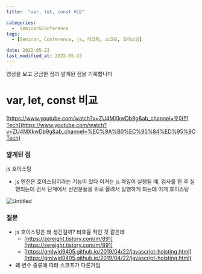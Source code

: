 ```yaml
---
title:  "var, let, const 비교" 

categories:
  -  Seminar&Conference
tags:
  - [Seminar, Conference, js, 테코톡, 스코프, 호이스팅]

date: 2022-05-23
last_modified_at: 2022-05-23
---
```

영상을 보고 궁금한 점과 알게된 점을 기록합니다

# var, let, const 비교

[https://www.youtube.com/watch?v=ZU4MXkwDb9g&ab_channel=우아한Tech](https://www.youtube.com/watch?v=ZU4MXkwDb9g&ab_channel=%EC%9A%B0%EC%95%84%ED%95%9CTech)


### **알게된 점**

js 호이스팅

- js 엔진은 호이스팅이라는 기능이 있다 이거는 js 파일이 실행될 때, 검사를 한 후 실행되는데 검사 단계에서 선언문들을 위로 올려서 실행하게 되는데 이게 호이스팅

![Untitled](https://s3-us-west-2.amazonaws.com/secure.notion-static.com/b967d346-0edd-4256-ae04-e8b1e22f0c93/Untitled.png)

### **질문**

- js 호이스팅은 왜 생긴걸까? 비효율 적인 것 같은데
    - [https://zereight.tistory.com/m/891](https://zereight.tistory.com/m/891)
    - [https://gmlwjd9405.github.io/2019/04/22/javascript-hoisting.html](https://gmlwjd9405.github.io/2019/04/22/javascript-hoisting.html)
- 왜 변수 종류에 따라 스코프가 다른거임